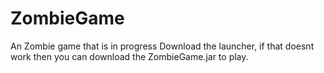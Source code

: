 # ZombieGame

An Zombie game that is in progress
Download the launcher, if that doesnt work then you can download the ZombieGame.jar to play.
